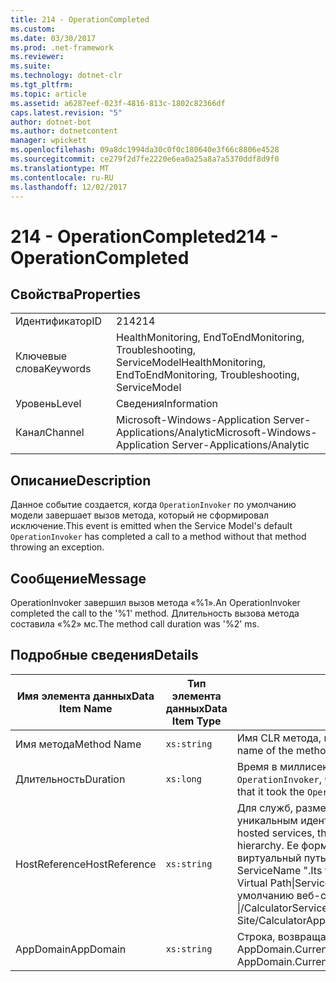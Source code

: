 ```yaml
---
title: 214 - OperationCompleted
ms.custom: 
ms.date: 03/30/2017
ms.prod: .net-framework
ms.reviewer: 
ms.suite: 
ms.technology: dotnet-clr
ms.tgt_pltfrm: 
ms.topic: article
ms.assetid: a6287eef-023f-4816-813c-1802c82366df
caps.latest.revision: "5"
author: dotnet-bot
ms.author: dotnetcontent
manager: wpickett
ms.openlocfilehash: 09a8dc1994da30c0f0c180640e3f66c8806e4528
ms.sourcegitcommit: ce279f2d7fe2220e6ea0a25a8a7a5370ddf8d9f0
ms.translationtype: MT
ms.contentlocale: ru-RU
ms.lasthandoff: 12/02/2017
---
```

# <a name="214---operationcompleted"></a><span data-ttu-id="ec7e1-102">214 - OperationCompleted</span><span class="sxs-lookup"><span data-stu-id="ec7e1-102">214 - OperationCompleted</span></span>
## <a name="properties"></a><span data-ttu-id="ec7e1-103">Свойства</span><span class="sxs-lookup"><span data-stu-id="ec7e1-103">Properties</span></span>  
  
|||  
|-|-|  
|<span data-ttu-id="ec7e1-104">Идентификатор</span><span class="sxs-lookup"><span data-stu-id="ec7e1-104">ID</span></span>|<span data-ttu-id="ec7e1-105">214</span><span class="sxs-lookup"><span data-stu-id="ec7e1-105">214</span></span>|  
|<span data-ttu-id="ec7e1-106">Ключевые слова</span><span class="sxs-lookup"><span data-stu-id="ec7e1-106">Keywords</span></span>|<span data-ttu-id="ec7e1-107">HealthMonitoring, EndToEndMonitoring, Troubleshooting, ServiceModel</span><span class="sxs-lookup"><span data-stu-id="ec7e1-107">HealthMonitoring, EndToEndMonitoring, Troubleshooting, ServiceModel</span></span>|  
|<span data-ttu-id="ec7e1-108">Уровень</span><span class="sxs-lookup"><span data-stu-id="ec7e1-108">Level</span></span>|<span data-ttu-id="ec7e1-109">Сведения</span><span class="sxs-lookup"><span data-stu-id="ec7e1-109">Information</span></span>|  
|<span data-ttu-id="ec7e1-110">Канал</span><span class="sxs-lookup"><span data-stu-id="ec7e1-110">Channel</span></span>|<span data-ttu-id="ec7e1-111">Microsoft-Windows-Application Server-Applications/Analytic</span><span class="sxs-lookup"><span data-stu-id="ec7e1-111">Microsoft-Windows-Application Server-Applications/Analytic</span></span>|  
  
## <a name="description"></a><span data-ttu-id="ec7e1-112">Описание</span><span class="sxs-lookup"><span data-stu-id="ec7e1-112">Description</span></span>  
 <span data-ttu-id="ec7e1-113">Данное событие создается, когда `OperationInvoker` по умолчанию модели завершает вызов метода, который не сформировал исключение.</span><span class="sxs-lookup"><span data-stu-id="ec7e1-113">This event is emitted when the Service Model's default `OperationInvoker` has completed a call to a method without that method throwing an exception.</span></span>  
  
## <a name="message"></a><span data-ttu-id="ec7e1-114">Сообщение</span><span class="sxs-lookup"><span data-stu-id="ec7e1-114">Message</span></span>  
 <span data-ttu-id="ec7e1-115">OperationInvoker завершил вызов метода «%1».</span><span class="sxs-lookup"><span data-stu-id="ec7e1-115">An OperationInvoker completed the call to the '%1' method.</span></span> <span data-ttu-id="ec7e1-116">Длительность вызова метода составила «%2» мс.</span><span class="sxs-lookup"><span data-stu-id="ec7e1-116">The method call duration was '%2' ms.</span></span>  
  
## <a name="details"></a><span data-ttu-id="ec7e1-117">Подробные сведения</span><span class="sxs-lookup"><span data-stu-id="ec7e1-117">Details</span></span>  
  
|<span data-ttu-id="ec7e1-118">Имя элемента данных</span><span class="sxs-lookup"><span data-stu-id="ec7e1-118">Data Item Name</span></span>|<span data-ttu-id="ec7e1-119">Тип элемента данных</span><span class="sxs-lookup"><span data-stu-id="ec7e1-119">Data Item Type</span></span>|<span data-ttu-id="ec7e1-120">Описание</span><span class="sxs-lookup"><span data-stu-id="ec7e1-120">Description</span></span>|  
|--------------------|--------------------|-----------------|  
|<span data-ttu-id="ec7e1-121">Имя метода</span><span class="sxs-lookup"><span data-stu-id="ec7e1-121">Method Name</span></span>|`xs:string`|<span data-ttu-id="ec7e1-122">Имя CLR метода, который был вызван `OperationInvoker`.</span><span class="sxs-lookup"><span data-stu-id="ec7e1-122">The CLR name of the method that was invoked by the `OperationInvoker`.</span></span>|  
|<span data-ttu-id="ec7e1-123">Длительность</span><span class="sxs-lookup"><span data-stu-id="ec7e1-123">Duration</span></span>|`xs:long`|<span data-ttu-id="ec7e1-124">Время в миллисекундах, которое потребовалось `OperationInvoker`, чтобы вызвать метод.</span><span class="sxs-lookup"><span data-stu-id="ec7e1-124">The time, in milliseconds, that it took the `OperationInvoker` to invoke the method.</span></span>|  
|<span data-ttu-id="ec7e1-125">HostReference</span><span class="sxs-lookup"><span data-stu-id="ec7e1-125">HostReference</span></span>|`xs:string`|<span data-ttu-id="ec7e1-126">Для служб, размещенных на сервере, это поле служит уникальным идентификатором службы в веб-иерархии.</span><span class="sxs-lookup"><span data-stu-id="ec7e1-126">For web-hosted services, this field uniquely identifies the service in the Web hierarchy.</span></span> <span data-ttu-id="ec7e1-127">Ее формат определяется как "веб-сайт имя виртуальный путь приложения &#124; Виртуальный путь службы &#124; ServiceName ".</span><span class="sxs-lookup"><span data-stu-id="ec7e1-127">Its format is defined as 'Web Site Name Application Virtual Path&#124;Service Virtual Path&#124;ServiceName'.</span></span> <span data-ttu-id="ec7e1-128">Пример: "по умолчанию веб-сайта или CalculatorApplication &#124;/CalculatorService.svc &#124; CalculatorService ".</span><span class="sxs-lookup"><span data-stu-id="ec7e1-128">Example: 'Default Web Site/CalculatorApplication&#124;/CalculatorService.svc&#124;CalculatorService'.</span></span>|  
|<span data-ttu-id="ec7e1-129">AppDomain</span><span class="sxs-lookup"><span data-stu-id="ec7e1-129">AppDomain</span></span>|`xs:string`|<span data-ttu-id="ec7e1-130">Строка, возвращаемая AppDomain.CurrentDomain.FriendlyName.</span><span class="sxs-lookup"><span data-stu-id="ec7e1-130">The string returned by AppDomain.CurrentDomain.FriendlyName.</span></span>|

